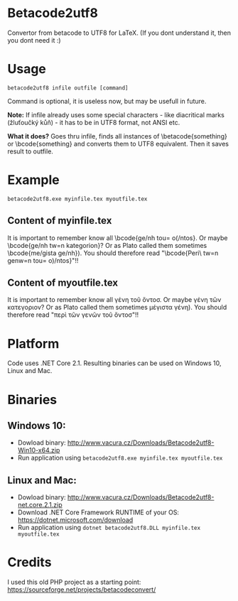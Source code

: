 # Betacode2utf8
Convertor from betacode to UTF8 for LaTeX.
(If you dont understand it, then you dont need it :)

# Usage 
`betacode2utf8 infile outfile [command]`

Command is optional, it is useless now, but may be usefull in future.

**Note:** If infile already uses some special characters - like diacritical marks (žluťoučký kůň) - it has to be in UTF8 format, not ANSI etc.

**What it does?** Goes thru infile, finds all instances of \betacode{something} or \bcode{something} and converts them to UTF8 equivalent. Then it saves result to outfile.

# Example 
`betacode2utf8.exe myinfile.tex myoutfile.tex`

## Content of myinfile.tex
It is important to remember know all \bcode{ge/nh tou= o(/ntos}. Or maybe \bcode{ge/nh tw=n kategorion}? Or as Plato called them sometimes \bcode{me/gista ge/nh}). You should therefore read "\bcode{Peri\ tw=n genw=n tou= o)/ntos}"!!

## Content of myoutfile.tex
It is important to remember know all γένη τοῦ ὅντοσ. Or maybe γένη τῶν κατεγοριον? Or as Plato called them sometimes μέγιστα γένη). You should therefore read "περὶ τῶν γενῶν τοῦ ὄντοσ"!!

# Platform
Code uses .NET Core 2.1.
Resulting binaries can be used on Windows 10, Linux and Mac.

# Binaries
## Windows 10: 
* Dowload binary: http://www.vacura.cz/Downloads/Betacode2utf8-Win10-x64.zip
* Run application using `betacode2utf8.exe myinfile.tex myoutfile.tex`

## Linux and Mac:
* Dowload binary: http://www.vacura.cz/Downloads/Betacode2utf8-net.core.2.1.zip
* Download .NET Core Framework RUNTIME of your OS: https://dotnet.microsoft.com/download
* Run application using `dotnet betacode2utf8.DLL myinfile.tex myoutfile.tex`

# Credits
I used this old PHP project as a starting point:
https://sourceforge.net/projects/betacodeconvert/
